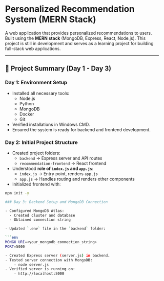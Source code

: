 # Personalized Recommendation System (MERN Stack)

A web application that provides personalized recommendations to users. Built using the **MERN stack** (MongoDB, Express, React, Node.js). This project is still in development and serves as a learning project for building full-stack web applications.

---

## 🌟 Project Summary (Day 1 - Day 3)

### **Day 1: Environment Setup**
- Installed all necessary tools:
  - Node.js
  - Python
  - MongoDB
  - Docker
  - Git
- Verified installations in Windows CMD.
- Ensured the system is ready for backend and frontend development.

### **Day 2: Initial Project Structure**
- Created project folders:
  - `backend` → Express server and API routes
  - `recommendation-frontend` → React frontend
- Understood **role of `index.js` and `app.js`**:
  - `index.js` → Entry point, renders `app.js`
  - `app.js` → Handles routing and renders other components
- Initialized frontend with:
```bash
npm init -y

### Day 3: Backend Setup and MongoDB Connection

- Configured MongoDB Atlas:
  - Created cluster and database
  - Obtained connection string

- Updated `.env` file in the `backend` folder:

```env
MONGO_URI=<your_mongodb_connection_string>
PORT=5000

- Created Express server (server.js) in backend.
- Tested server connection with MongoDB:
    - node server.js
- Verified server is running on:
    - http://localhost:5000
    